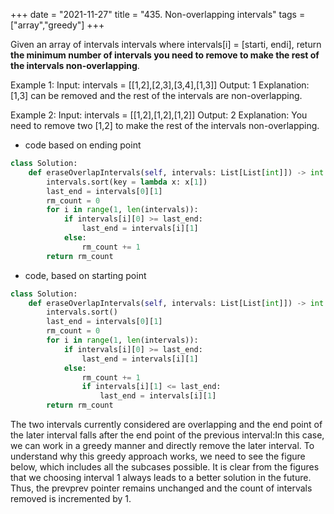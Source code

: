 +++
date = "2021-11-27"
title = "435. Non-overlapping intervals"
tags = ["array","greedy"]
+++

Given an array of intervals intervals where intervals[i] = [starti, endi], return __the minimum number of intervals you need to remove to make the rest of the intervals non-overlapping__.
 
Example 1:
Input: intervals = [[1,2],[2,3],[3,4],[1,3]] Output: 1 Explanation: [1,3] can be removed and the rest of the intervals are non-overlapping. 

Example 2:
Input: intervals = [[1,2],[1,2],[1,2]] Output: 2 Explanation: You need to remove two [1,2] to make the rest of the intervals non-overlapping.

- code based on ending point
```py
class Solution:
    def eraseOverlapIntervals(self, intervals: List[List[int]]) -> int:
        intervals.sort(key = lambda x: x[1])
        last_end = intervals[0][1]
        rm_count = 0
        for i in range(1, len(intervals)):
            if intervals[i][0] >= last_end:
                last_end = intervals[i][1]
            else:
                rm_count += 1
        return rm_count
```
- code, based on starting point
```py
class Solution:
    def eraseOverlapIntervals(self, intervals: List[List[int]]) -> int:
        intervals.sort()
        last_end = intervals[0][1]
        rm_count = 0
        for i in range(1, len(intervals)):
            if intervals[i][0] >= last_end:
                last_end = intervals[i][1]
            else:
                rm_count += 1
                if intervals[i][1] <= last_end:
                    last_end = intervals[i][1]
        return rm_count
```
The two intervals currently considered are overlapping and the end point of the later interval falls after the end point of the previous interval:In this case, we can work in a greedy manner and directly remove the later interval. To understand why this greedy approach works, we need to see the figure below, which includes all the subcases possible. It is clear from the figures that we choosing interval 1 always leads to a better solution in the future. Thus, the prevprev pointer remains unchanged and the count of intervals removed is incremented by 1.

